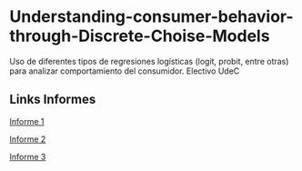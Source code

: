# Understanding-consumer-behavior-through-Discrete-Choise-Models
Uso de diferentes tipos de regresiones logísticas (logit, probit, entre otras) para analizar comportamiento del consumidor. Electivo UdeC

## Links Informes


[Informe 1](https://drive.google.com/file/d/1DiaSdkGvQhQj5kGgb9khMuvsUpWJLp5L/view?usp=sharing)

[Informe 2](https://drive.google.com/file/d/1rcPEiUtVFuFlET7qp2JCXogDVTG8BrOl/view?usp=sharing)

[Informe 3](https://drive.google.com/file/d/18UTaOi7Fo7uPRNAFhKWr5rmYvhYq3Gss/view?usp=sharing)
